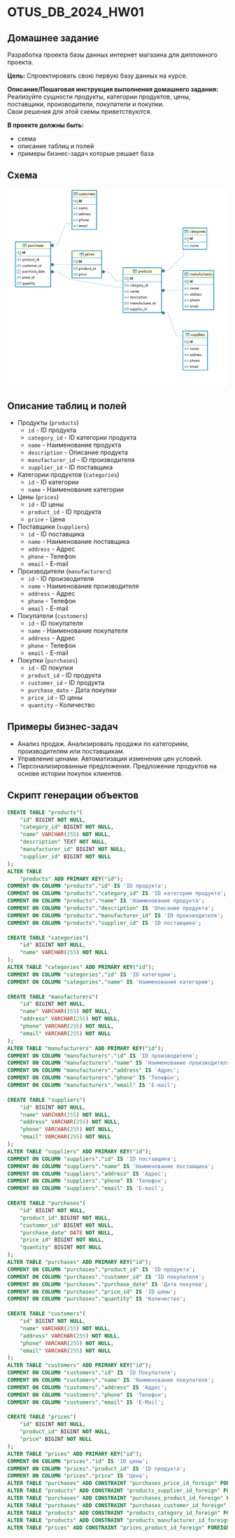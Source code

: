 # OTUS_DB_2024_HW01

## **Домашнее задание**

Разработка проекта базы данных интернет магазина для дипломного проекта.

**Цель:**
Спроектировать свою первую базу данных на курсе.

**Описание/Пошаговая инструкция выполнения домашнего задания:**
Реализуйте сущности продукты, категории продуктов, цены, поставщики, производители, покупатели и покупки.  
Свои решения для этой схемы приветствуются.

**В проекте должны быть:**
- схема
- описание таблиц и полей
- примеры бизнес-задач которые решает база

## **Схема**
![scheme](https://github.com/KoninklijkeSev/OTUS_DB_2024_HW01/blob/main/Scheme.jpg)

## **Описание таблиц и полей**

* Продукты (`products`)
	* `id` - ID продукта
	* `category_id` - ID категории продукта
	* `name` - Наименование продукта
	* `description` - Описание продукта
	* `manufacturer_id` - ID производителя
	* `supplier_id` - ID поставщика
* Категории продуктов (`categories`)
	* `id` - ID категории
	* `name` - Наименование категории
* Цены (`prices`)
	* `id` - ID цены
	* `product_id` - ID продукта
	* `price` - Цена
* Поставщики (`suppliers`)
	* `id` - ID поставщика
	* `name` - Наименование поставщика
	* `address` - Адрес
	* `phone` - Телефон
	* `email` - E-mail
* Производители (`manufacturers`)
	* `id` - ID производителя
	* `name` - Наименование производителя
	* `address` - Адрес
	* `phone` - Телефон
	* `email` - E-mail
* Покупатели (`customers`)
	* `id` - ID покупателя
	* `name` - Наименование покупателя
	* `address` - Адрес
	* `phone` - Телефон
	* `email` - E-mail
* Покупки (`purchases`)
	* `id` - ID покупки
	* `product_id` - ID продукта
	* `customer_id` - ID продукта
	* `purchase_date` - Дата покупки
	* `price_id` - ID цены
	* `quantity` - Количество

## **Примеры бизнес-задач**
* Анализ продаж. Анализировать продажи по категориям, производителям или поставщикам.
* Управление ценами. Автоматизация изменения цен условий.
* Персонализированные предложения. Предложение продуктов на основе истории покупок клиентов.

## **Скрипт генерации объектов**

```sql
CREATE TABLE "products"(
    "id" BIGINT NOT NULL,
    "category_id" BIGINT NOT NULL,
    "name" VARCHAR(255) NOT NULL,
    "description" TEXT NOT NULL,
    "manufacturer_id" BIGINT NOT NULL,
    "supplier_id" BIGINT NOT NULL
);
ALTER TABLE
    "products" ADD PRIMARY KEY("id");
COMMENT ON COLUMN "products"."id" IS 'ID продукта';
COMMENT ON COLUMN "products"."category_id" IS 'ID категории продукта';
COMMENT ON COLUMN "products"."name" IS 'Наименование продукта';
COMMENT ON COLUMN "products"."description" IS 'Описание продукта';
COMMENT ON COLUMN "products"."manufacturer_id" IS 'ID производителя';
COMMENT ON COLUMN "products"."supplier_id" IS 'ID поставщика';

CREATE TABLE "categories"(
    "id" BIGINT NOT NULL,
    "name" VARCHAR(255) NOT NULL
);
ALTER TABLE "categories" ADD PRIMARY KEY("id");
COMMENT ON COLUMN "categories"."id" IS 'ID категории';
COMMENT ON COLUMN "categories"."name" IS 'Наименование категории';

CREATE TABLE "manufacturers"(
    "id" BIGINT NOT NULL,
    "name" VARCHAR(255) NOT NULL,
    "address" VARCHAR(255) NOT NULL,
    "phone" VARCHAR(255) NOT NULL,
    "email" VARCHAR(255) NOT NULL
);
ALTER TABLE "manufacturers" ADD PRIMARY KEY("id");
COMMENT ON COLUMN "manufacturers"."id" IS 'ID производителя';
COMMENT ON COLUMN "manufacturers"."name" IS 'Наименование производителя';
COMMENT ON COLUMN "manufacturers"."address" IS 'Адрес';
COMMENT ON COLUMN "manufacturers"."phone" IS 'Телефон';
COMMENT ON COLUMN "manufacturers"."email" IS 'E-mail';

CREATE TABLE "suppliers"(
    "id" BIGINT NOT NULL,
    "name" VARCHAR(255) NOT NULL,
    "address" VARCHAR(255) NOT NULL,
    "phone" VARCHAR(255) NOT NULL,
    "email" VARCHAR(255) NOT NULL
);
ALTER TABLE "suppliers" ADD PRIMARY KEY("id");
COMMENT ON COLUMN "suppliers"."id" IS 'ID поставщика';
COMMENT ON COLUMN "suppliers"."name" IS 'Наименование поставщика';
COMMENT ON COLUMN "suppliers"."address" IS 'Адрес';
COMMENT ON COLUMN "suppliers"."phone" IS 'Телефон';
COMMENT ON COLUMN "suppliers"."email" IS 'E-mail';

CREATE TABLE "purchases"(
    "id" BIGINT NOT NULL,
    "product_id" BIGINT NOT NULL,
    "customer_id" BIGINT NOT NULL,
    "purchase_date" DATE NOT NULL,
    "price_id" BIGINT NOT NULL,
    "quantity" BIGINT NOT NULL
);
ALTER TABLE "purchases" ADD PRIMARY KEY("id");
COMMENT ON COLUMN "purchases"."product_id" IS 'ID продукта';
COMMENT ON COLUMN "purchases"."customer_id" IS 'ID покупателя';
COMMENT ON COLUMN "purchases"."purchase_date" IS 'Дата покупки';
COMMENT ON COLUMN "purchases"."price_id" IS 'ID цены';
COMMENT ON COLUMN "purchases"."quantity" IS 'Количество';

CREATE TABLE "customers"(
    "id" BIGINT NOT NULL,
    "name" VARCHAR(255) NOT NULL,
    "address" VARCHAR(255) NOT NULL,
    "phone" VARCHAR(255) NOT NULL,
    "email" VARCHAR(255) NOT NULL
);
ALTER TABLE "customers" ADD PRIMARY KEY("id");
COMMENT ON COLUMN "customers"."id" IS 'ID Покупателя';
COMMENT ON COLUMN "customers"."name" IS 'Наименование покупателя';
COMMENT ON COLUMN "customers"."address" IS 'Адрес';
COMMENT ON COLUMN "customers"."phone" IS 'Телефон';
COMMENT ON COLUMN "customers"."email" IS 'E-Mail';

CREATE TABLE "prices"(
    "id" BIGINT NOT NULL,
    "product_id" BIGINT NOT NULL,
    "price" BIGINT NOT NULL
);
ALTER TABLE "prices" ADD PRIMARY KEY("id");
COMMENT ON COLUMN "prices"."id" IS 'ID цены';
COMMENT ON COLUMN "prices"."product_id" IS 'ID продукта';
COMMENT ON COLUMN "prices"."price" IS 'Цена';
ALTER TABLE "purchases" ADD CONSTRAINT "purchases_price_id_foreign" FOREIGN KEY("price_id") REFERENCES "prices"("id");
ALTER TABLE "products" ADD CONSTRAINT "products_supplier_id_foreign" FOREIGN KEY("supplier_id") REFERENCES "suppliers"("id");
ALTER TABLE "purchases" ADD CONSTRAINT "purchases_product_id_foreign" FOREIGN KEY("product_id") REFERENCES "products"("id");
ALTER TABLE "purchases" ADD CONSTRAINT "purchases_customer_id_foreign" FOREIGN KEY("customer_id") REFERENCES "customers"("id");
ALTER TABLE "products" ADD CONSTRAINT "products_category_id_foreign" FOREIGN KEY("category_id") REFERENCES "categories"("id");
ALTER TABLE "products" ADD CONSTRAINT "products_manufacturer_id_foreign" FOREIGN KEY("manufacturer_id") REFERENCES "manufacturers"("id");
ALTER TABLE "prices" ADD CONSTRAINT "prices_product_id_foreign" FOREIGN KEY("product_id") REFERENCES "products"("id");
